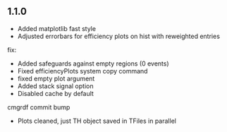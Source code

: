 ## 1.1.0
- Added matplotlib fast style
- Adjusted errorbars for efficiency plots on hist with reweighted entries

fix:
- Added safeguards against empty regions (0 events)
- Fixed efficiencyPlots system copy command
- fixed empty plot argument
- Added stack signal option
- Disabled cache by default

cmgrdf commit bump
- Plots cleaned, just TH object saved in TFiles in parallel
